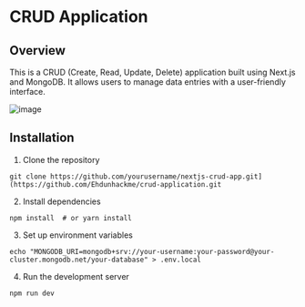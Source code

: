 # CRUD Application 

## Overview

This is a CRUD (Create, Read, Update, Delete) application built using Next.js and MongoDB. It allows users to manage data entries with a user-friendly interface.

![image](https://github.com/user-attachments/assets/7d475f46-81e4-478a-843e-38d8ec13a4e1)


## Installation
1. Clone the repository
```
git clone https://github.com/yourusername/nextjs-crud-app.git](https://github.com/Ehdunhackme/crud-application.git
```
2. Install dependencies
```
npm install  # or yarn install
```
3. Set up environment variables
```
echo "MONGODB_URI=mongodb+srv://your-username:your-password@your-cluster.mongodb.net/your-database" > .env.local
```
4. Run the development server
```
npm run dev
``` 
